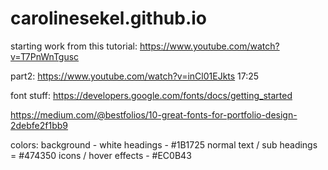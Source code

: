 # carolinesekel.github.io

starting work from this tutorial: 
https://www.youtube.com/watch?v=T7PnWnTgusc

part2:
https://www.youtube.com/watch?v=inCl01EJkts
17:25

font stuff:
https://developers.google.com/fonts/docs/getting_started


https://medium.com/@bestfolios/10-great-fonts-for-portfolio-design-2debfe2f1bb9


colors: 
background - white
headings - #1B1725
normal text / sub headings = #474350
icons / hover effects - #EC0B43
